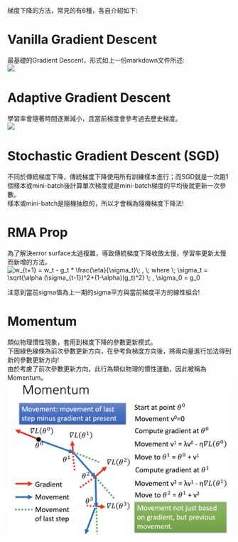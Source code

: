 梯度下降的方法，常見的有6種，各自介紹如下:  

# Vanilla Gradient Descent
最基礎的Gradient Descent，形式如上一份markdown文件所述:  
<img src="https://latex.codecogs.com/png.image?\dpi{110}&space;w_{t&plus;1}&space;=&space;w_t&space;-&space;\eta_t&space;*&space;g_t&space;\;&space;,&space;\;&space;where&space;\;&space;g_t&space;=&space;\frac{\partial&space;L}{\partial&space;w}"/>

# Adaptive Gradient Descent
學習率會隨著時間逐漸減小，且當前梯度會參考過去歷史梯度。  
<img src="https://latex.codecogs.com/png.image?\dpi{110}&space;w_{t&plus;1}&space;=&space;w_t&space;-&space;\eta_t&space;*&space;\frac{g_t&space;}{\sigma_t}\;&space;,&space;\;&space;where&space;\;&space;\sigma_t&space;=&space;\sqrt{\frac{\sum_{i=1}^{t-1}g_i^2}{t&plus;1}}&space;\;&space;,&space;\eta_t&space;=&space;\frac{\eta}{\sqrt{t&plus;1}&space;"/>

# Stochastic Gradient Descent (SGD)
不同於傳統梯度下降，傳統梯度下降使用所有訓練樣本進行；而SGD就是一次跑1個樣本或mini-batch後計算單次梯度或是mini-batch梯度的平均後就更新一次參數。  
樣本或mini-batch是隨機抽取的，所以才會稱為隨機梯度下降法!  

# RMA Prop
為了解決error surface太過複雜，導致傳統梯度下降收斂太慢，學習率更新太慢而新增的方法。  
<img src="https://latex.codecogs.com/png.image?\dpi{110}&space;w_{t&plus;1}&space;=&space;w_t&space;-&space;g_t&space;*&space;\frac{\eta}{\sigma_t}\;&space;,&space;\;&space;where&space;\;&space;\sigma_t&space;=&space;\sqrt{\alpha&space;(\sigma_{t-1})^2&plus;(1-\alpha)(g_t)^2}&space;\;&space;,&space;\sigma_0&space;=&space;g_0&space;" title="w_{t+1} = w_t - g_t * \frac{\eta}{\sigma_t}\; , \; where \; \sigma_t = \sqrt{\alpha (\sigma_{t-1})^2+(1-\alpha)(g_t)^2} \; , \sigma_0 = g_0 " />

注意到當前sigma值為上一期的sigma平方與當前梯度平方的線性組合!  

# Momentum
類似物理慣性現象，套用到梯度下降的參數更新模式。  
下圖綠色線條為前次參數更新方向，在參考負梯度方向後，將兩向量進行加法得到新的參數更新方向!  
由於考慮了前次參數更新方向，此行為類似物理的慣性運動，因此被稱為Momentum。  
![Image](https://github.com/EnasVen/Theory-Math/blob/main/19_Gradient%20Descent/Momentum.png)
